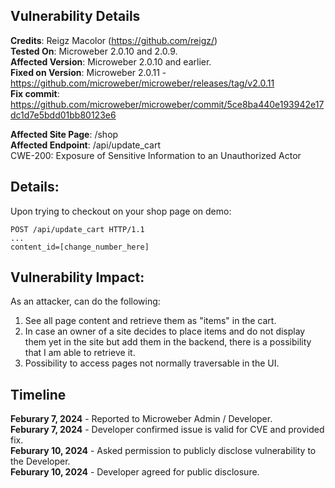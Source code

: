 ## Vulnerability Details


**Credits**: Reigz Macolor (https://github.com/reigz/)<br/>
**Tested On**: Microweber 2.0.10 and 2.0.9.<br/>
**Affected Version**: Microweber 2.0.10  and earlier.<br/>
**Fixed on Version**: Microweber 2.0.11 - https://github.com/microweber/microweber/releases/tag/v2.0.11<br/>
**Fix commit**: https://github.com/microweber/microweber/commit/5ce8ba440e193942e17dc1d7e5bdd01bb80123e6

**Affected Site Page**: /shop<br/>
**Affected Endpoint**: /api/update_cart<br/>
CWE-200: Exposure of Sensitive Information to an Unauthorized Actor

## **Details:**
Upon trying to checkout on your shop page on demo:

~~~http
POST /api/update_cart HTTP/1.1
...
content_id=[change_number_here]
~~~

## **Vulnerability Impact:**
As an attacker, can do the following:
1. See all page content and retrieve them as "items" in the cart.
2. In case an owner of a site decides to place items and do not display them yet in the site but add them in the backend, there is a possibility that I am able to retrieve it.
3. Possibility to access pages not normally traversable in the UI.

## **Timeline**

**Feburary 7, 2024** - Reported to Microweber Admin / Developer.<br/>
**Feburary 7, 2024** - Developer confirmed issue is valid for CVE and provided fix.<br/>
**Feburary 10, 2024** - Asked permission to publicly disclose vulnerability to the Developer.<br/>
**Feburary 10, 2024** - Developer agreed for public disclosure.
